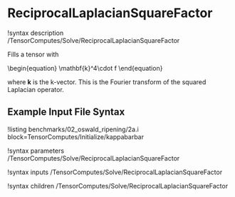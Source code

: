 # ReciprocalLaplacianSquareFactor

!syntax description /TensorComputes/Solve/ReciprocalLaplacianSquareFactor

Fills a tensor with

\begin{equation}
\mathbf{k}^4\cdot f
\end{equation}

where $\mathbf{k}$ is the k-vector. This is the Fourier transform of the squared Laplacian operator.

## Example Input File Syntax

!listing benchmarks/02_oswald_ripening/2a.i block=TensorComputes/Initialize/kappabarbar

!syntax parameters /TensorComputes/Solve/ReciprocalLaplacianSquareFactor

!syntax inputs /TensorComputes/Solve/ReciprocalLaplacianSquareFactor

!syntax children /TensorComputes/Solve/ReciprocalLaplacianSquareFactor
